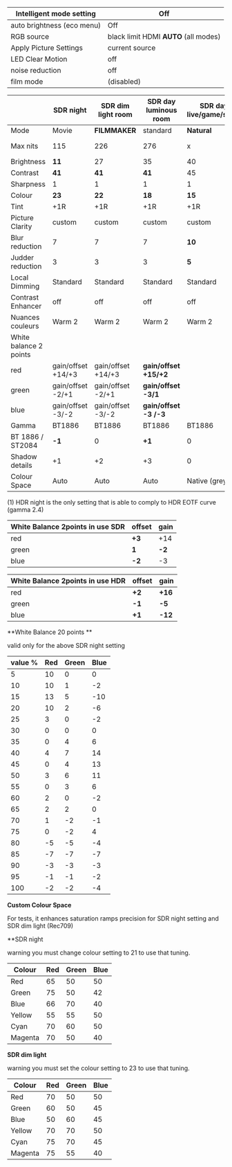 | Intelligent mode setting   | Off                                     |
| -------------------------- | --------------------------------------- |
| auto brightness (eco menu) | Off                                     |
| RGB source                 | black limit  HDMI  **AUTO** (all modes) |
| Apply Picture Settings     | current source                          |
| LED Clear Motion           | off                                     |
| noise reduction            | off                                     |
| film mode                  | (disabled)                              |


|                        | SDR night          | SDR dim light room | SDR day luminous room  | SDR day live/game/sport | HDR film night (1)   | HDR  film day Maximum | HDR film day/dim     | SDR PS4 day gaming     |
| ---------------------- | ------------------ | ------------------ | ---------------------- | ----------------------- | -------------------- | --------------------- | -------------------- | ---------------------- |
| Mode                   | Movie              | **FILMMAKER**      | standard               | **Natural**             | Movie                | **FILMMAKER**         | **FILMMAKER**        | standard               |
| Max nits               | 115                | 226                | 276                    | x                       | 50%/100% **100/450** | 50%/100% **366/1080** | 50%/100% **276/830** | x                      |
| Brightness             | **11**             | 27                 | 35                     | 40                      | **24**               | **45**                | **40**               | 35                     |
| Contrast               | **41**             | **41**             | **41**                 | 45                      | **26**               | **50**                | **45**               | 40                     |
| Sharpness              | 1                  | 1                  | 1                      | 1                       | 0                    | 0                     | 0                    | 1                      |
| Colour                 | **23**             | **22**             | **18**                 | **15**                  | **30**               | **22**                | **22**               | **18**                 |
| Tint                   | +1R                | +1R                | +1R                    | +1R                     | +1R                  | +1R                   | +1R                  | +1R                    |
| Picture Clarity        | custom             | custom             | custom                 | custom                  | custom               | custom                | custom               | **auto**               |
| Blur reduction         | 7                  | 7                  | 7                      | **10**                  | 7                    | 7                     | 7                    |                        |
| Judder reduction       | 3                  | 3                  | 3                      | **5**                   | 3                    | 3                     | 3                    |                        |
| Local Dimming          | Standard           | Standard           | Standard               | Standard                | **Standard**         | **High**              | **Standard**         | Standard               |
| Contrast Enhancer      | off                | off                | off                    | off                     | **High**             | **low**               | **low**              | off                    |
| Nuances couleurs       | Warm 2             | Warm 2             | Warm 2                 | Warm 2                  | Warm 2               | Warm 2                | Warm 2               | Warm 2                 |
| White balance 2 points |                    |                    |                        |                         |                      |                       |                      |                        |
| red                    | gain/offset +14/+3 | gain/offset +14/+3 | **gain/offset +15/+2** |                         | gain/offset +16/+2   | gain/offset +16/+2    | gain/offset +16/+2   | **gain/offset +15/+2** |
| green                  | gain/offset -2/+1  | gain/offset -2/+1  | **gain/offset -3/1**   |                         | gain/offset -5/-1    | gain/offset -5/-1     | gain/offset -2/+1    | **gain/offset -3/1**   |
| blue                   | gain/offset -3/-2  | gain/offset -3/-2  | **gain/offset -3 /-3** |                         | gain/offset -12/+1   | gain/offset -12/+1    | gain/offset -12/+1   | **gain/offset 0 /-3**  |
| Gamma                  | BT1886             | BT1886             | BT1886                 | BT1886                  | ST2084               | ST2084                | ST2084               | BT1886                 |
| BT 1886 / ST2084       | **-1**             | 0                  | **+1**                 | 0                       | **-3**               | **-1**                | **-3**               | 0                      |
| Shadow details         | +1                 | +2                 | +3                     | 0                       | **-1**               | **0**                 | **0**                | 0                      |
| Colour Space           | Auto               | Auto               | Auto                   | Native (greyed)         | **auto**             | **auto**              | **auto**             | **auto**               |

(1) HDR night is the only setting that is able to comply to HDR EOTF curve (gamma 2.4) 

| White Balance 2points in use SDR | offset | gain   |
| -------------------------------- | ------ | ------ |
| red                              | **+3** | +14    |
| green                            | **1**  | **-2** |
| blue                             | **-2** | -3     |

| White Balance 2points in use HDR | offset | gain    |
| -------------------------------- | ------ | ------- |
| red                              | **+2** | **+16** |
| green                            | **-1** | **-5**  |
| blue                             | **+1** | **-12** |

**White Balance 20 points **

valid only for the above SDR night setting

| value % | Red  | Green | Blue |
| ------- | ---- | ----- | ---- |
| 5       | 10   | 0     | 0    |
| 10      | 10   | 1     | -2   |
| 15      | 13   | 5     | -10  |
| 20      | 10   | 2     | -6   |
| 25      | 3    | 0     | -2   |
| 30      | 0    | 0     | 0    |
| 35      | 0    | 4     | 6    |
| 40      | 4    | 7     | 14   |
| 45      | 0    | 4     | 13   |
| 50      | 3    | 6     | 11   |
| 55      | 0    | 3     | 6    |
| 60      | 2    | 0     | -2   |
| 65      | 2    | 2     | 0    |
| 70      | 1    | -2    | -1   |
| 75      | 0    | -2    | 4    |
| 80      | -5   | -5    | -4   |
| 85      | -7   | -7    | -7   |
| 90      | -3   | -3    | -3   |
| 95      | -1   | -1    | -2   |
| 100     | -2   | -2    | -4   |

**Custom Colour Space**

For tests, it enhances saturation ramps precision for SDR night setting and SDR dim light (Rec709)

**SDR night

warning you must change colour setting to 21 to use that tuning. 

| Colour  | Red  | Green | Blue |
| ------- | ---- | ----- | ---- |
| Red     | 65   | 50    | 50   |
| Green   | 75   | 50    | 42   |
| Blue    | 66   | 70    | 40   |
| Yellow  | 55   | 55    | 50   |
| Cyan    | 70   | 60    | 50   |
| Magenta | 70   | 50    | 40   |

**SDR dim light**

warning you must set the colour setting to 23 to use that tuning.

| Colour  | Red  | Green | Blue |
| ------- | ---- | ----- | ---- |
| Red     | 70   | 50    | 50   |
| Green   | 60   | 50    | 45   |
| Blue    | 50   | 60    | 45   |
| Yellow  | 70   | 70    | 50   |
| Cyan    | 75   | 70    | 45   |
| Magenta | 75   | 55    | 40   |